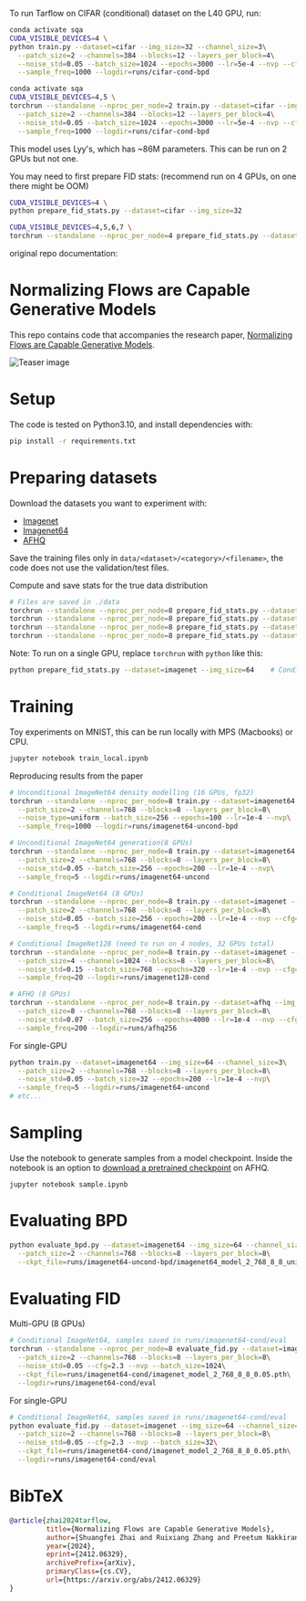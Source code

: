To run Tarflow on CIFAR (conditional) dataset on the L40 GPU, run:

```bash
conda activate sqa
CUDA_VISIBLE_DEVICES=4 \
python train.py --dataset=cifar --img_size=32 --channel_size=3\
  --patch_size=2 --channels=384 --blocks=12 --layers_per_block=4\
  --noise_std=0.05 --batch_size=1024 --epochs=3000 --lr=5e-4 --nvp --cfg=0 --drop_label=0.1\
  --sample_freq=1000 --logdir=runs/cifar-cond-bpd

conda activate sqa
CUDA_VISIBLE_DEVICES=4,5 \
torchrun --standalone --nproc_per_node=2 train.py --dataset=cifar --img_size=32 --channel_size=3\
  --patch_size=2 --channels=384 --blocks=12 --layers_per_block=4\
  --noise_std=0.05 --batch_size=1024 --epochs=3000 --lr=5e-4 --nvp --cfg=0 --drop_label=0.1\
  --sample_freq=1000 --logdir=runs/cifar-cond-bpd
```

This model uses Lyy's, which has ~86M parameters. This can be run on 2 GPUs but not one.

You may need to first prepare FID stats: (recommend run on 4 GPUs, on one there might be OOM)
```bash
CUDA_VISIBLE_DEVICES=4 \
python prepare_fid_stats.py --dataset=cifar --img_size=32

CUDA_VISIBLE_DEVICES=4,5,6,7 \
torchrun --standalone --nproc_per_node=4 prepare_fid_stats.py --dataset=cifar --img_size=32
```

original repo documentation:
# Normalizing Flows are Capable Generative Models

This repo contains code that accompanies the research paper, [Normalizing Flows are Capable Generative Models](http://arxiv.org/abs/2412.06329).

![Teaser image](guided_samples.jpeg) 

# Setup
The code is tested on Python3.10, and install dependencies with:
```bash
pip install -r requirements.txt
```

# Preparing datasets

Download the datasets you want to experiment with:
- [Imagenet](https://www.image-net.org/download.php)
- [Imagenet64](https://arxiv.org/abs/1601.06759)
- [AFHQ](https://www.kaggle.com/datasets/dimensi0n/afhq-512)

Save the training files only in `data/<dataset>/<category>/<filename>`, the code does not use the validation/test files.

Compute and save stats for the true data distribution
```bash
# Files are saved in ./data
torchrun --standalone --nproc_per_node=8 prepare_fid_stats.py --dataset=imagenet64 --img_size=64  # Unconditional
torchrun --standalone --nproc_per_node=8 prepare_fid_stats.py --dataset=imagenet --img_size=64    # Conditional
torchrun --standalone --nproc_per_node=8 prepare_fid_stats.py --dataset=imagenet --img_size=128   # Conditional
torchrun --standalone --nproc_per_node=8 prepare_fid_stats.py --dataset=afhq --img_size=256       # Conditional
```

Note: To run on a single GPU, replace `torchrun` with `python` like this:
```bash
python prepare_fid_stats.py --dataset=imagenet --img_size=64    # Conditional
```

# Training
Toy experiments on MNIST, this can be run locally with MPS (Macbooks) or CPU.
```bash
jupyter notebook train_local.ipynb
```

Reproducing results from the paper
```bash
# Unconditional ImageNet64 density modelling (16 GPUs, fp32)
torchrun --standalone --nproc_per_node=8 train.py --dataset=imagenet64 --img_size=64 --channel_size=3\
  --patch_size=2 --channels=768 --blocks=8 --layers_per_block=8\
  --noise_type=uniform --batch_size=256 --epochs=100 --lr=1e-4 --nvp\
  --sample_freq=1000 --logdir=runs/imagenet64-uncond-bpd

# Unconditional ImageNet64 generation(8 GPUs)
torchrun --standalone --nproc_per_node=8 train.py --dataset=imagenet64 --img_size=64 --channel_size=3\
  --patch_size=2 --channels=768 --blocks=8 --layers_per_block=8\
  --noise_std=0.05 --batch_size=256 --epochs=200 --lr=1e-4 --nvp\
  --sample_freq=5 --logdir=runs/imagenet64-uncond

# Conditional ImageNet64 (8 GPUs)
torchrun --standalone --nproc_per_node=8 train.py --dataset=imagenet --img_size=64 --channel_size=3\
  --patch_size=2 --channels=768 --blocks=8 --layers_per_block=8\
  --noise_std=0.05 --batch_size=256 --epochs=200 --lr=1e-4 --nvp --cfg=0 --drop_label=0.1\
  --sample_freq=5 --logdir=runs/imagenet64-cond

# Conditional ImageNet128 (need to run on 4 nodes, 32 GPUs total)
torchrun --standalone --nproc_per_node=8 train.py --dataset=imagenet --img_size=128 --channel_size=3\
  --patch_size=4 --channels=1024 --blocks=8 --layers_per_block=8\
  --noise_std=0.15 --batch_size=768 --epochs=320 --lr=1e-4 --nvp --cfg=0 --drop_label=0.1\
  --sample_freq=20 --logdir=runs/imagenet128-cond

# AFHQ (8 GPUs)
torchrun --standalone --nproc_per_node=8 train.py --dataset=afhq --img_size=256 --channel_size=3\
  --patch_size=8 --channels=768 --blocks=8 --layers_per_block=8\
  --noise_std=0.07 --batch_size=256 --epochs=4000 --lr=1e-4 --nvp --cfg=0 --drop_label=0.1\
  --sample_freq=200 --logdir=runs/afhq256
```


For single-GPU
```bash
python train.py --dataset=imagenet64 --img_size=64 --channel_size=3\
  --patch_size=2 --channels=768 --blocks=8 --layers_per_block=8\
  --noise_std=0.05 --batch_size=32 --epochs=200 --lr=1e-4 --nvp\
  --sample_freq=5 --logdir=runs/imagenet64-uncond
# etc...
```

# Sampling
Use the notebook to generate samples from a model checkpoint. Inside the notebook is an option to [download a pretrained checkpoint](https://ml-site.cdn-apple.com/models/tarflow/afhq256/afhq_model_8_768_8_8_0.07.pth) on AFHQ. 
```
jupyter notebook sample.ipynb
```

# Evaluating BPD
```bash
python evaluate_bpd.py --dataset=imagenet64 --img_size=64 --channel_size=3\
  --patch_size=2 --channels=768 --blocks=8 --layers_per_block=8\
  --ckpt_file=runs/imagenet64-uncond-bpd/imagenet64_model_2_768_8_8_uniform.pth
```
# Evaluating FID

Multi-GPU (8 GPUs)
```bash
# Conditional ImageNet64, samples saved in runs/imagenet64-cond/eval
torchrun --standalone --nproc_per_node=8 evaluate_fid.py --dataset=imagenet --img_size=64 --channel_size=3\
  --patch_size=2 --channels=768 --blocks=8 --layers_per_block=8\
  --noise_std=0.05 --cfg=2.3 --nvp --batch_size=1024\
  --ckpt_file=runs/imagenet64-cond/imagenet_model_2_768_8_8_0.05.pth\
  --logdir=runs/imagenet64-cond/eval
```

For single-GPU
```bash
# Conditional ImageNet64, samples saved in runs/imagenet64-cond/eval
python evaluate_fid.py --dataset=imagenet --img_size=64 --channel_size=3\
  --patch_size=2 --channels=768 --blocks=8 --layers_per_block=8\
  --noise_std=0.05 --cfg=2.3 --nvp --batch_size=32\
  --ckpt_file=runs/imagenet64-cond/imagenet_model_2_768_8_8_0.05.pth\
  --logdir=runs/imagenet64-cond/eval
```

# BibTeX
```bibtex
@article{zhai2024tarflow,
         title={Normalizing Flows are Capable Generative Models},
         author={Shuangfei Zhai and Ruixiang Zhang and Preetum Nakkiran and David Berthelot and Jiatao Gu and Huangjie Zheng and Tianrong Chen and Miguel Angel Bautista and Navdeep Jaitly and Josh Susskind},
         year={2024},
         eprint={2412.06329},
         archivePrefix={arXiv},
         primaryClass={cs.CV},
         url={https://arxiv.org/abs/2412.06329}
}
```